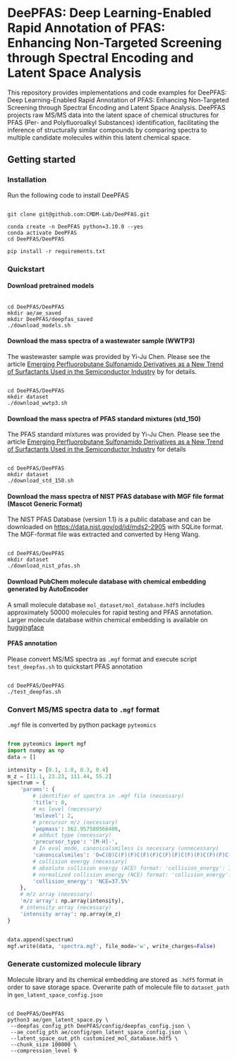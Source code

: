 # DeePFAS: Deep Learning-Enabled Rapid Annotation of PFAS: Enhancing Non-Targeted Screening through Spectral Encoding and Latent Space Analysis

This repository provides implementations and code examples for DeePFAS: Deep Learning-Enabled Rapid Annotation of PFAS: Enhancing Non-Targeted Screening through Spectral Encoding and Latent Space Analysis. DeePFAS projects raw MS/MS data into the latent space of chemical structures for PFAS (Per- and Polyfluoroalkyl Substances) identification, facilitating the inference of structurally similar compounds by comparing spectra to multiple candidate molecules within this latent chemical space.


## Getting started

### Installation
Run the following code to install DeePFAS

``` shell

git clone git@github.com:CMDM-Lab/DeePFAS.git

conda create -n DeePFAS python=3.10.0 --yes
conda activate DeePFAS
cd DeePFAS/DeePFAS

pip install -r requirements.txt

```

### Quickstart

#### Download pretrained models

```shell

cd DeePFAS/DeePFAS
mkdir ae/ae_saved
mkdir DeePFAS/deepfas_saved
./download_models.sh

```

#### Download the mass spectra of a wastewater sample (WWTP3)
The wastewaster sample was provided by Yi-Ju Chen. Please see the article [Emerging Perfluorobutane Sulfonamido Derivatives as a New Trend of Surfactants Used in the Semiconductor Industry](https://pubs.acs.org/doi/10.1021/acs.est.3c04435) by for details.
```shell

cd DeePFAS/DeePFAS
mkdir dataset
./download_wwtp3.sh

```

#### Download the mass spectra of PFAS standard mixtures (std_150)
The PFAS standard mixtures was provided by Yi-Ju Chen. Please see the article [Emerging Perfluorobutane Sulfonamido Derivatives as a New Trend of Surfactants Used in the Semiconductor Industry](https://pubs.acs.org/doi/10.1021/acs.est.3c04435) for details
```shell

cd DeePFAS/DeePFAS
mkdir dataset
./download_std_150.sh

```

#### Download the mass spectra of NIST PFAS database with MGF file format (Mascot Generic Format)

The NIST PFAS Database (version 1.1) is a public database and can be downloaded on <a>https://data.nist.gov/od/id/mds2-2905</a> with SQLite format. The MGF-format file was extracted and converted by Heng Wang.


```shell

cd DeePFAS/DeePFAS
mkdir dataset
./download_nist_pfas.sh

```

#### Download PubChem molecule database with chemical embedding generated by AutoEncoder

A small molecule database `mol_dataset/mol_database.hdf5` includes approximately 50000 molecules
for rapid testing and PFAS annotation. Larger molecule database within chemical embedding 
is available on [huggingface](https://huggingface.co/datasets/wanghengZzz/Chemical_embeddings_PubChem/tree/main)

#### PFAS annotation

Please convert MS/MS spectra as `.mgf` format and execute script `test_deepfas.sh` to quickstart PFAS annotation

```shell

cd DeePFAS/DeePFAS
./test_deepfas.sh

```

### Convert MS/MS spectra data to `.mgf` format
`.mgf` file is converted by python package `pyteomics`

``` python

from pyteomics import mgf
import numpy as np
data = []

intensity = [0.1, 1.0, 0.3, 0.4]
m_z = [11.1, 23.23, 111.44, 55.2]
spectrum = {
    'params': {
        # identifier of spectra in .mgf file (necessary)
        'title': 0,
        # ms level (necessary)
        'mslevel': 2,
        # precursor m/z (necessary)
        'pepmass': 562.957580566406,
        # adduct type (necessary)
        'precursor_type': '[M-H]-',
        # In eval mode, canonicalsmiless is necessary (unnecessary)
        'canonicalsmiles': 'O=C(O)C(F)(F)C(F)(F)C(F)(F)C(F)(F)C(F)(F)C(F)(F)C(F)(F)C(F)(F)C(F)(F)C(F)(F)F',
        # collision energy (necessary)
        # absolute collision energy (ACE) format: 'collision_energy': 12
        # normalized collision energy (NCE) format: 'collision_energy': 'NCE=37.5%'
        'collision_energy': 'NCE=37.5%'
    },
    # m/z array (necessary)
    'm/z array': np.array(intensity), 
    # intensity array (necessary)
    'intensity array': np.array(m_z)
}


data.append(spectrum)
mgf.write(data, 'spectra.mgf', file_mode='w', write_charges=False)

```

### Generate customized molecule library
Molecule library and its chemical embedding are stored as `.hdf5` format in order to save storage space. Overwrite path of molecule file to `dataset_path` in `gen_latent_space_config.json`

``` shell

cd DeePFAS/DeePFAS
python3 ae/gen_latent_space.py \
 --deepfas_config_pth DeePFAS/config/deepfas_config.json \
 --ae_config_pth ae/config/gen_latent_space_config.json \
 --latent_space_out_pth customized_mol_database.hdf5 \
 --chunk_size 100000 \
 --compression_level 9

```